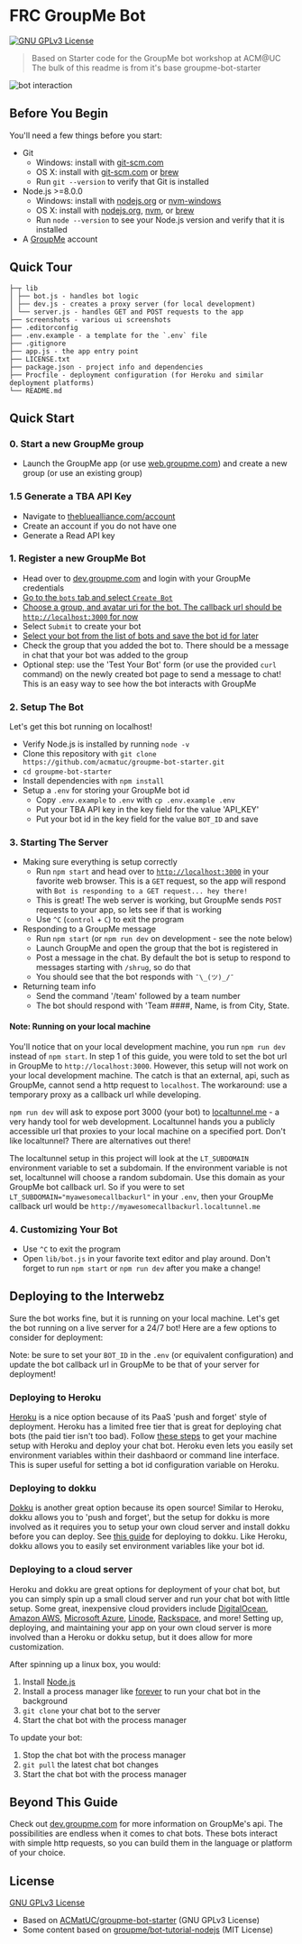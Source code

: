 # FRC GroupMe Bot

[![GNU GPLv3 License](https://img.shields.io/github/license/acmatuc/groupme-bot-starter.svg?maxAge=2592000)]()

> Based on Starter code for the GroupMe bot workshop at ACM@UC
> The bulk of this readme is from it's base groupme-bot-starter

![bot interaction](screenshots/bot-interaction.jpg)

## Before You Begin

You'll need a few things before you start:

* Git
    * Windows: install with [git-scm.com](https://git-scm.com/)
    * OS X: install with [git-scm.com](https://git-scm.com/) or [brew](http://brew.sh/)
    * Run `git --version` to verify that Git is installed
* Node.js >=8.0.0
    * Windows: install with [nodejs.org](https://nodejs.org/) or [nvm-windows](https://github.com/coreybutler/nvm-windows)
    * OS X: install with [nodejs.org](https://nodejs.org), [nvm](https://github.com/creationix/nvm), or [brew](http://brew.sh/)
    * Run `node --version` to see your Node.js version and verify that it is installed
* A [GroupMe](https://groupme.com/) account

## Quick Tour

```
├─┬ lib
│ ├── bot.js - handles bot logic
│ ├── dev.js - creates a proxy server (for local development)
│ └── server.js - handles GET and POST requests to the app
├── screenshots - various ui screenshots
├── .editorconfig
├── .env.example - a template for the `.env` file
├── .gitignore
├── app.js - the app entry point
├── LICENSE.txt
├── package.json - project info and dependencies
├── Procfile - deployment configuration (for Heroku and similar deployment platforms)
└── README.md
```

## Quick Start

### 0. Start a new GroupMe group

* Launch the GroupMe app (or use [web.groupme.com](https://web.groupme.com/)) and create a new group (or use an existing group)

### 1.5 Generate a TBA API Key

* Navigate to [thebluealliance.com/account](https://www.thebluealliance.com/account)
* Create an account if you do not have one
* Generate a Read API key

### 1. Register a new GroupMe Bot

* Head over to [dev.groupme.com](https://dev.groupme.com/) and login with your GroupMe credentials
* [Go to the `bots` tab and select `Create Bot`](screenshots/dev.groupme.com.png)
* [Choose a group, and avatar uri for the bot. The callback url should be `http://localhost:3000` for now](screenshots/bot-create.jpg)
* Select `Submit` to create your bot
* [Select your bot from the list of bots and save the bot id for later](screenshots/bot-created.jpg)
* Check the group that you added the bot to. There should be a message in chat that your bot was added to the group
* Optional step: use the 'Test Your Bot' form (or use the provided `curl` command) on the newly created bot page to send a message to chat! This is an easy way to see how the bot interacts with GroupMe

### 2. Setup The Bot

Let's get this bot running on localhost!

* Verify Node.js is installed by running `node -v`
* Clone this repository with `git clone https://github.com/acmatuc/groupme-bot-starter.git`
* `cd groupme-bot-starter`
* Install dependencies with `npm install`
* Setup a `.env` for storing your GroupMe bot id
    * Copy `.env.example` to `.env` with `cp .env.example .env`
    * Put your TBA API key in the key field for the value 'API_KEY'
    * Put your bot id in the key field for the value `BOT_ID` and save

### 3. Starting The Server

* Making sure everything is setup correctly
    * Run `npm start` and head over to [`http://localhost:3000`](http://localhost:3000) in your favorite web browser. This is a `GET` request, so the app will respond with `Bot is responding to a GET request... hey there!`
    * This is great! The web server is working, but GroupMe sends `POST` requests to your app, so lets see if that is working
    * Use `^C` (`control` + `C`) to exit the program
* Responding to a GroupMe message
    * Run `npm start` (or `npm run dev` on development - see the note below)
    * Launch GroupMe and open the group that the bot is registered in
    * Post a message in the chat. By default the bot is setup to respond to messages starting with `/shrug`, so do that
    * You should see that the bot responds with `¯\_(ツ)_/¯`
* Returning team info
    * Send the command '/team' followed by a team number
    * The bot should respond with 'Team ####, Name, is from City, State.

#### Note: Running on your local machine

You'll notice that on your local development machine, you run `npm run dev` instead of `npm start`. In step 1 of this guide, you were told to set the bot url in GroupMe to `http://localhost:3000`. However, this setup will not work on your local development machine. The catch is that an external, api, such as GroupMe, cannot send a http request to `localhost`. The workaround: use a temporary proxy as a callback url while developing.

`npm run dev` will ask to expose port 3000 (your bot) to [localtunnel.me](http://localtunnel.me) - a very handy tool for web development. Localtunnel hands you a publicly accessible url that proxies to your local machine on a specified port. Don't like localtunnel? There are alternatives out there!

The localtunnel setup in this project will look at the `LT_SUBDOMAIN` environment variable to set a subdomain. If the environment variable is not set, localtunnel will choose a random subdomain. Use this domain as your GroupMe bot callback url. So if you were to set `LT_SUBDOMAIN="myawesomecallbackurl"` in your `.env`, then your GroupMe callback url would be `http://myawesomecallbackurl.localtunnel.me`

### 4. Customizing Your Bot

* Use `^C` to exit the program
* Open `lib/bot.js` in your favorite text editor and play around. Don't forget to run `npm start` or `npm run dev` after you make a change!

## Deploying to the Interwebz

Sure the bot works fine, but it is running on your local machine. Let's get the bot running on a live server for a 24/7 bot! Here are a few options to consider for deployment:

Note: be sure to set your `BOT_ID` in the `.env` (or equivalent configuration) and update the bot callback url in GroupMe to be that of your server for deployment!

### Deploying to Heroku

[Heroku](https://www.heroku.com/) is a nice option because of its PaaS 'push and forget' style of deployment. Heroku has a limited free tier that is great for deploying chat bots (the paid tier isn't too bad). Follow [these steps](https://devcenter.heroku.com/articles/getting-started-with-nodejs#introduction) to get your machine setup with Heroku and deploy your chat bot. Heroku even lets you easily set environment variables within their dashbaord or command line interface. This is super useful for setting a bot id configuration variable on Heroku.

### Deploying to dokku

[Dokku](http://dokku.viewdocs.io/dokku/) is another great option because its open source! Similar to Heroku, dokku allows you to 'push and forget', but the setup for dokku is more involved as it requires you to setup your own cloud server and install dokku before you can deploy. See [this guide](http://dokku.viewdocs.io/dokku/deployment/application-deployment/) for deploying to dokku. Like Heroku, dokku allows you to easily set environment variables like your bot id.

### Deploying to a cloud server

Heroku and dokku are great options for deployment of your chat bot, but you can simply spin up a small cloud server and run your chat bot with little setup. Some great, inexpensive cloud providers include [DigitalOcean](https://www.digitalocean.com/), [Amazon AWS](https://aws.amazon.com/), [Microsoft Azure](https://azure.microsoft.com/), [Linode](https://www.linode.com/), [Rackspace](https://www.rackspace.com/), and more! Setting up, deploying, and maintaining your app on your own cloud server is more involved than a Heroku or dokku setup, but it does allow for more customization.

After spinning up a linux box, you would:

1. Install [Node.js](https://nodejs.org/)
2. Install a process manager like [forever](https://github.com/foreverjs/forever) to run your chat bot in the background
3. `git clone` your chat bot to the server
4. Start the chat bot with the process manager

To update your bot:

1. Stop the chat bot with the process manager
2. `git pull` the latest chat bot changes
3. Start the chat bot with the process manager

## Beyond This Guide

Check out [dev.groupme.com](https://dev.groupme.com/) for more information on GroupMe's api. The possibilities are endless when it comes to chat bots. These bots interact with simple http requests, so you can build them in the language or platform of your choice.

## License

[GNU GPLv3 License](LICENSE.txt)

* Based on [ACMatUC/groupme-bot-starter](https://github.com/ACMatUC/groupme-bot-starter) (GNU GPLv3 License)
* Some content based on [groupme/bot-tutorial-nodejs](https://github.com/groupme/bot-tutorial-nodejs) (MIT License)
